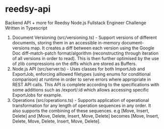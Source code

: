 # reedsy-api
Backend API + more for Reedsy Node.js Fullstack Engineer Challenge
Written in Typescript

1. Document Versioning (src/versioning.ts) - Support versions of different documents, storing them in an accessible in-memory document-versions map. It creates a diff between each version using the Google Doc diff-match-patch format/algorithm (reconstructing through iteration of all versions in order to read). This is then further optimised by the use of zlib compressions on the diffs which are stored as Buffers.
2. Node.js API (src/server.ts) - Uses classes for both ImportJob and ExportJob, enforcing alllowed filetypes (using enums for conditional comparison) at runtime in order to serve errors where appropriate in REST API calls. This API is complete according to the specifications with some additions such as /export/:id which allows accessing specific ExportJobs for example.
3. Operations (src/operations.ts) - Supports application of operational transformation for any length of operation sequences in any order. It also supports the combining of these sequences. e.g [Move, Insert, Delete] and [Move, Delete, Insert, Move, Delete] becomes [Move, Insert, Delete, Move, Delete, Insert, Move, Delete].

